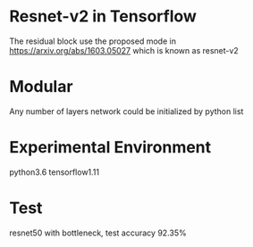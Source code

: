 # Resnet-v2 in Tensorflow
The residual block use the proposed mode in https://arxiv.org/abs/1603.05027  which is known as resnet-v2

# Modular
Any number of layers network  could be initialized by python list

# Experimental Environment

python3.6 tensorflow1.11

# Test 
resnet50 with bottleneck, test accuracy 92.35%



